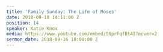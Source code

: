 ```yaml
---
title: 'Family Sunday: The Life of Moses'
date: 2018-09-18 14:11:00 Z
position: 14
speaker: Katie Knox
media: https://www.youtube.com/embed/50prFqfBt4I?ecver=2
sermon_date: 2018-09-16 10:00:00 Z
---
```


